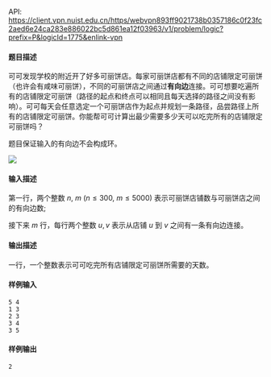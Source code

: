 API: https://client.vpn.nuist.edu.cn/https/webvpn893ff9021738b0357186c0f23fc2aed6e24ca283e886022bc5d861ea12f03963/v1/problem/logic?prefix=P&logicId=1775&enlink-vpn

#### 题目描述
可可发现学校的附近开了好多可丽饼店。每家可丽饼店都有不同的店铺限定可丽饼（也许会有咸味可丽饼），不同的可丽饼店之间通过**有向边**连接。可可想要吃遍所有的店铺限定可丽饼（路径的起点和终点可以相同且每天选择的路径之间没有影响）。可可每天会任意选定一个可丽饼店作为起点并规划一条路径，品尝路径上所有的店铺限定可丽饼。你能帮可可计算出最少需要多少天可以吃完所有的店铺限定可丽饼吗？

题目保证输入的有向边不会构成环。

![](/v1/media/747472b817ade94dcc430da6e7c2b80c)

#### 输入描述
第一行，两个整数 $n,\ m \ (n \le 300,\ m \le 5000)$ 表示可丽饼店铺数与可丽饼店之间的有向边数;

接下来 $m$ 行，每行两个整数 $u, v$ 表示从店铺 $u$ 到 $v$ 之间有一条有向边连接。
#### 输出描述
一行，一个整数表示可可吃完所有店铺限定可丽饼所需要的天数。
#### 样例输入
```
5 4
1 3
2 3
3 4
3 5
```
#### 样例输出
```
2
```
